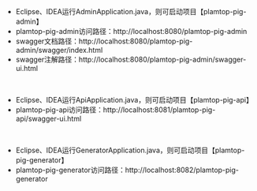 - Eclipse、IDEA运行AdminApplication.java，则可启动项目【plamtop-pig-admin】
- plamtop-pig-admin访问路径：http://localhost:8080/plamtop-pig-admin
- swagger文档路径：http://localhost:8080/plamtop-pig-admin/swagger/index.html
- swagger注解路径：http://localhost:8080/plamtop-pig-admin/swagger-ui.html

<br>

- Eclipse、IDEA运行ApiApplication.java，则可启动项目【plamtop-pig-api】
- plamtop-pig-api访问路径：http://localhost:8081/plamtop-pig-api/swagger-ui.html

<br>

- Eclipse、IDEA运行GeneratorApplication.java，则可启动项目【plamtop-pig-generator】
- plamtop-pig-generator访问路径：http://localhost:8082/plamtop-pig-generator
